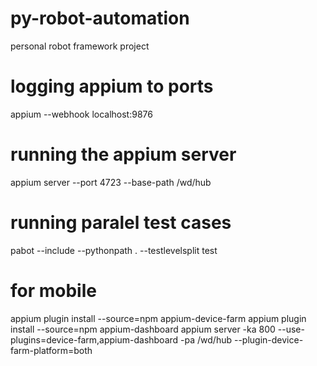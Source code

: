 # py-robot-automation
personal robot framework project

# logging appium to ports
appium --webhook localhost:9876

# running the appium server
appium server --port 4723 --base-path /wd/hub

# running paralel test cases
pabot --include <tag> --pythonpath . --testlevelsplit test

# for mobile 
appium plugin install --source=npm appium-device-farm
appium plugin install --source=npm appium-dashboard
appium server -ka 800 --use-plugins=device-farm,appium-dashboard -pa /wd/hub --plugin-device-farm-platform=both

